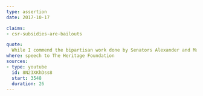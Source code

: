 ```yaml
---
type: assertion
date: 2017-10-17

claims:
- csr-subsidies-are-bailouts

quote:
  While I commend the bipartisan work done by Senators Alexander and Murray -- and I do commend it -- I continue to believe Congress must find a solution to the Obamacare mess instead of providing bailouts to insurance companies.
where: speech to The Heritage Foundation
sources:
- type: youtube
  id: 8N23XKhDss8
  start: 3548
  duration: 26
---
```

